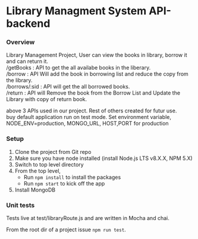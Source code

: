 # Library Managment System API-backend

### Overview
Library Management Project, User can view the books in library, borrow it and can return it.</br>
/getBooks : API to get the all availabe books in the liberary.</br>
/borrow : API Will add the book in borrowing list and reduce the copy from the library.</br>
/borrows/:sid : API will get the all borrowed books.</br>
/return : API will Remove the book from the Borrow List and Update the Library with copy of return book.</br>

above 3 APIs used in our project. Rest of others created for futur use.</br>
buy default application run on test mode. Set environment variable, NODE_ENV=production, MONGO_URL, HOST,PORT for production

### Setup
1. Clone the project from Git repo
2. Make sure you have node installed (install Node.js LTS v8.X.X, NPM 5.X)
3. Switch to top level directory
4. From the top level, 
    * Run `npm install` to install the packages
    * Run `npm start` to kick off the app
5. Install MongoDB

### Unit tests
Tests live at test/libraryRoute.js and are written in Mocha and chai.

 From the root dir of a project issue `npm run test`.